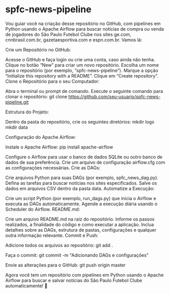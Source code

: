# spfc-news-pipeline
Vou guiar você na criação desse repositório no GitHub, com pipelines em Python usando o Apache Airflow para buscar notícias de compra ou venda de jogadores do São Paulo Futebol Clube nos sites ge.com, cnnbrasil.com.br, gazetaesportiva.com e espn.com.br. Vamos lá:

Crie um Repositório no GitHub:

Acesse o GitHub e faça login ou crie uma conta, caso ainda não tenha.
Clique no botão “New” para criar um novo repositório.
Escolha um nome para o repositório (por exemplo, “spfc-news-pipeline”).
Marque a opção “Initialize this repository with a README”.
Clique em “Create repository”.
Clone o Repositório para o seu Computador:

Abra o terminal ou prompt de comando.
Execute o seguinte comando para clonar o repositório:
git clone https://github.com/seu-usuario/spfc-news-pipeline.git

Estrutura do Projeto:

Dentro da pasta do repositório, crie os seguintes diretórios:
mkdir logs
mkdir data

Configuração do Apache Airflow:

Instale o Apache Airflow:
pip install apache-airflow

Configure o Airflow para usar o banco de dados SQLite ou outro banco de dados de sua preferência.
Crie um arquivo de configuração airflow.cfg com as configurações necessárias.
Crie as DAGs:

Crie arquivos Python para suas DAGs (por exemplo, spfc_news_dag.py).
Defina as tarefas para buscar notícias nos sites especificados.
Salve os dados em arquivos CSV dentro da pasta data.
Automatize a Execução:

Crie um script Python (por exemplo, run_dags.py) que inicia o Airflow e executa as DAGs automaticamente.
Agende a execução diária usando o Scheduler do Airflow.
README.md:

Crie um arquivo README.md na raiz do repositório.
Informe os passos realizados, a finalidade do código e como executar a aplicação.
Inclua detalhes sobre as DAGs, estrutura de pastas, configurações e qualquer outra informação relevante.
Commit e Push:

Adicione todos os arquivos ao repositório:
git add .

Faça o commit:
git commit -m "Adicionando DAGs e configurações"

Envie as alterações para o GitHub:
git push origin master

Agora você tem um repositório com pipelines em Python usando o Apache Airflow para buscar e salvar notícias do São Paulo Futebol Clube automaticamente! 🚀
